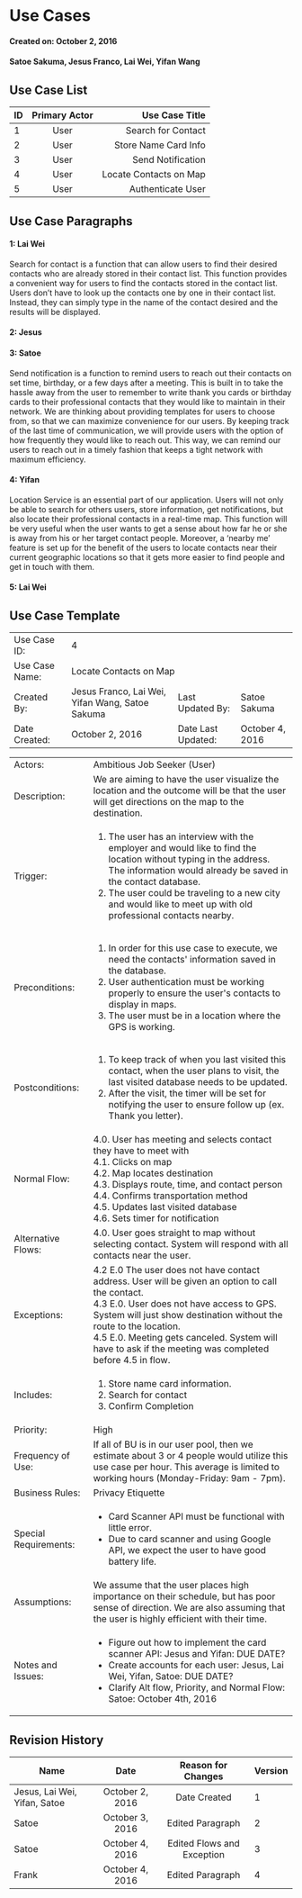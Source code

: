 # Use Cases
#### Created on: October 2, 2016
#### Satoe Sakuma, Jesus Franco, Lai Wei, Yifan Wang


## Use Case List

| ID            | Primary Actor | Use Case Title           |
| ------------- |:-------------:| ------------------------:|
| 1             | User          | Search for Contact       |
| 2             | User          | Store Name Card Info     |
| 3             | User          | Send Notification        |
| 4             | User          | Locate Contacts on Map   |
| 5             | User          | Authenticate User        |

## Use Case Paragraphs

#### 1: Lai Wei
Search for contact is a function that can allow users to find their desired contacts who are already stored in their contact list. This function  provides a convenient way for users to find the contacts stored in the contact list. Users don’t have to look up the contacts one  by one in their contact list. Instead, they can simply type in the name of the contact desired and the results will be displayed.

#### 2: Jesus

#### 3: Satoe
Send notification is a function to remind users to reach out their contacts on set time, birthday, or a few days after a meeting. This is built in to take the hassle away from the user to remember to write thank you cards or birthday cards to their professional contacts that they would like to maintain in their network. We are thinking about providing templates for users to choose from, so that we can maximize convenience for our users. By keeping track of the last time of communication, we will provide users with the option of how frequently they would like to reach out. This way, we can remind our users to reach out in a timely fashion that keeps a tight network with maximum efficiency.

#### 4: Yifan
Location Service is an essential part of our application. Users will not only be able to search for others users, store information, get notifications, but also locate their professional contacts in a real-time map. This function will be very useful when the user wants to get a sense about how far he or she is away from his or her target contact people. Moreover, a ‘nearby me’ feature is set up for the benefit of the users to locate contacts near their current geographic locations so that it gets more easier to find people and get in touch with them.

#### 5: Lai Wei


## Use Case Template
<table>
  <tr>
    <td> Use Case ID:</td>
    <td colspan ="3"> 4 </td>
  </tr>
  <tr>
    <td> Use Case Name: </td>
    <td colspan ="3"> Locate Contacts on Map </td>
  <tr>
    <td> Created By: </td>
    <td> Jesus Franco, Lai Wei, Yifan Wang, Satoe Sakuma </td>
    <td> Last Updated By: </td>
    <td> Satoe Sakuma </td>
  </tr>
  <tr>
   <td> Date Created: </td>
   <td> October 2, 2016 </td>
   <td> Date Last Updated: </td>
   <td> October 4, 2016</td>
  </tr>
</table>   

<table> 
  <tr> 
   <td> Actors: </td>
   <td> Ambitious Job Seeker (User) </td>
  </tr>
  <tr>
    <td> Description: </td>
    <td> We are aiming to have the user visualize the location and the outcome will be that the user will get 
    directions on the map to the destination. </td>
  </tr>
  <tr>
    <td> Trigger: </td>
    <td> <ol>
      <li> The user has an interview with the employer and would like to find the location without typing in the address.
      The information would already be saved in the contact database.  </li>
      <li> The user could be traveling to a new city and would like to meet up with old professional contacts nearby.</li> </ol>
     </td>
  </tr>
  <tr>
   <td> Preconditions: </td>
   <td> <ol><li> In order for this use case to execute, we need the contacts' information saved in the database.  </li>
        <li> User authentication must be working properly to ensure the user's contacts to display in maps. </li> 
        <li> The user must be in a location where the GPS is working.</li></ol>
   </td>
  </tr>
  <tr>
   <td> Postconditions: </td>
   <td> <ol><li> To keep track of when you last visited this contact, when the user plans to visit, the last visited database needs to be updated.  </li>
        <li> After the visit, the timer will be set for notifying the user to ensure follow up (ex. Thank you letter). </li></ol>
   </td>
  </tr>
  <tr>
    <td> Normal Flow: </td>
    <td> 4.0. User has meeting and selects contact they have to meet with <br>
    4.1. Clicks on map <br>
    4.2. Map locates destination <br>
    4.3. Displays route, time, and contact person <br>
    4.4. Confirms transportation method <br>
    4.5. Updates last visited database <br>
    4.6. Sets timer for notification </td>
  </tr>
  <tr>  
   <td> Alternative Flows: </td>
   <td> 4.0. User goes straight to map without selecting contact. System will respond with all contacts near the user. </td>
  <tr>
  <tr>  
   <td> Exceptions: </td>
   <td> 4.2 E.0 The user does not have contact address. User will be given an option to call the contact. <br>
        4.3 E.0. User does not have access to GPS. System will just show destination without the route to the location.<br>
        4.5 E.0. Meeting gets canceled. System will have to ask if the meeting was completed before 4.5 in flow. 
        </td>
  </tr>
  <tr>  
   <td> Includes: </td>
   <td> <ol><li> Store name card information. </li>
     <li> Search for contact </li>
     <li> Confirm Completion </li>
     </ol>
   </td>
  </tr>
  <tr>  
   <td> Priority: </td>
   <td> High </td>
  </tr>
  <tr>  
   <td> Frequency of Use: </td>
   <td> If all of BU is in our user pool, then we estimate about 3 or 4 people would utilize this use case per hour. This average is limited to working hours (Monday-Friday: 9am - 7pm). </td>
  </tr>
  <tr>  
   <td> Business Rules: </td>
   <td> Privacy Etiquette</td>
  </tr>
  <tr>  
   <td> Special Requirements: </td>
   <td> <ul><li> Card Scanner API must be functional with little error. </li>
    <li> Due to card scanner and using Google API, we expect the user to have good battery life. </li></ul>
   </td>
  </tr>
  <tr>  
   <td> Assumptions: </td>
   <td> We assume that the user places high importance on their schedule, but has poor sense of direction. We are also assuming that the user is highly efficient with their time. </td>
  </tr>
  <tr>  
   <td> Notes and Issues: </td>
   <td> <ul><li> Figure out how to implement the card scanner API: Jesus and Yifan: DUE DATE? </li>
   <li> Create accounts for each user: Jesus, Lai Wei, Yifan, Satoe: DUE DATE? </li>
   <li> Clarify Alt flow, Priority, and Normal Flow: Satoe: October 4th, 2016 </li>
   </ul>
   </td>
  </tr>
 </table>
  
## Revision History

| Name                         | Date          | Reason for Changes         |Version|
| ---------------------------- |:-------------:|:--------------------------:|:------|
| Jesus, Lai Wei, Yifan, Satoe |October 2, 2016| Date Created               | 1     |
| Satoe                        |October 3, 2016| Edited Paragraph           | 2     |
| Satoe                        |October 4, 2016| Edited Flows and Exception | 3     |
| Frank                        |October 4, 2016| Edited Paragraph           | 4     |
